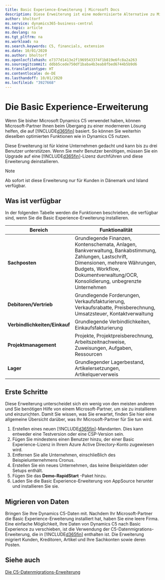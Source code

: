```yaml
---
title: Basic Experience-Erweiterung | Microsoft Docs
description: Diese Erweiterung ist eine modernisierte Alternative zu Microsoft Dynamics C5.
author: bholtorf
ms.service: dynamics365-business-central
ms.topic: article
ms.devlang: na
ms.tgt_pltfrm: na
ms.workload: na
ms.search.keywords: C5, financials, extension
ms.date: 10/01/2020
ms.author: bholtorf
ms.openlocfilehash: e7377d1413e2f1969543374f1b819e6fc8a2a263
ms.sourcegitcommit: ddbb5cede750df1baba4b3eab8fbed6744b5b9d6
ms.translationtype: HT
ms.contentlocale: de-DE
ms.lasthandoff: 10/01/2020
ms.locfileid: "3927668"
---
```

# <a name="the-basic-experience-extension"></a>Die Basic Experience-Erweiterung
Wenn Sie bisher Microsoft Dynamics C5 verwendet haben, können Microsoft-Partner Ihnen beim Übergang zu einer moderneren Lösung helfen, die auf [!INCLUDE[d365fin](includes/d365fin_md.md)] basiert. So können Sie weiterhin dieselben optimierten Funktionen wie in Dynamics C5 nutzen.

Diese Erweiterung ist für kleine Unternehmen gedacht und kann bis zu drei Benutzer unterstützen. Wenn Sie mehr Benutzer benötigen, müssen Sie ein Upgrade auf eine [!INCLUDE[d365fin](includes/d365fin_md.md)]-Lizenz durchführen und diese Erweiterung deinstallieren.

> [!NOTE]
> Ab sofort ist diese Erweiterung nur für Kunden in Dänemark und Island verfügbar. 

## <a name="whats-available"></a>Was ist verfügbar
In der folgenden Tabelle werden die Funktionen beschrieben, die verfügbar sind, wenn Sie die Basic Experience-Erweiterung installieren.

|Bereich  |Funktionalität  |
|---------|---------|
|**Sachposten** |Grundlegende Finanzen, Kontenschemata, Anlagen, Bankverwaltung, Bankabstimmung, Zahlungen, Lastschrift, Dimensionen, mehrere Währungen, Budgets, Workflow, Dokumentverwaltung/OCR, Konsolidierung, unbegrenzte Unternehmen|
|**Debitoren/Vertrieb** |Grundlegende Forderungen, Verkaufsfakturierung, Verkaufsrabatte, Preisberechnung, Umsatzsteuer, Kontaktverwaltung |
|**Verbindlichkeiten/Einkauf** |Grundlegende Verbindlichkeiten, Einkaufsfakturierung |
|**Projektmanagement** |Projekte, Projektpreisberechnung, Arbeitszeitnachweise, Zuweisungen, Aufgaben, Ressourcen |
|**Lager** |Grundlegender Lagerbestand, Artikelersetzungen, Artikelquerverweis |

## <a name="getting-started"></a>Erste Schritte
Diese Erweiterung unterscheidet sich ein wenig von den meisten anderen und Sie benötigen Hilfe von einem Microsoft-Partner, um sie zu installieren und einzurichten. Damit Sie wissen, was Sie erwartet, finden Sie hier eine allgemeine Übersicht darüber, was Ihr Microsoft-Partner für Sie tun wird.

1. Erstellen eines neuen [!INCLUDE[d365fin](includes/d365fin_md.md)]-Mandanten. Dies kann entweder eine Testversion oder eine CSP-Version sein.
2. Fügen Sie mindestens einen Benutzer hinzu, der einer Basic Experience-Lizenz in Ihrem Azure Active Directory-Konto zugewiesen wird.
3. Entfernen Sie alle Unternehmen, einschließlich des Beispielunternehmens Cronus.
4. Erstellen Sie ein neues Unternehmen, das keine Beispieldaten oder Setups enthält.
5. Fügen Sie das **Demo-RapidStart** -Paket hinzu. <!--what does the pockage contain?-->
6. Laden Sie die Basic Experience-Erweiterung von AppSource herunter und installieren Sie sie.

## <a name="migrating-data"></a>Migrieren von Daten
Bringen Sie Ihre Dynamics C5-Daten mit. Nachdem Ihr Microsoft-Partner die Basic Experience-Erweiterung installiert hat, haben Sie eine leere Firma. Eine einfache Möglichkeit, Ihre Daten von Dynamics C5 nach Basic Experience zu verschieben, ist die Verwendung der C5-Datenmigrations-Erweiterung, die in [!INCLUDE[d365fin](includes/d365fin_md.md)] enthalten ist. Die Erweiterung migriert Kunden, Kreditoren, Artikel und Ihre Sachkonten sowie deren Posten.

## <a name="see-also"></a>Siehe auch
[Die C5-Datenmigrations-Erweiterung](ui-extensions-c5-data-migration.md)